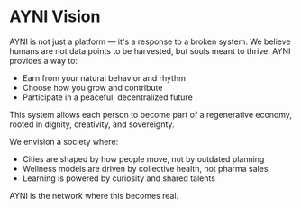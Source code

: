 # AYNI Vision

AYNI is not just a platform — it's a response to a broken system. We believe humans are not data points to be harvested, but souls meant to thrive. AYNI provides a way to:

- Earn from your natural behavior and rhythm
- Choose how you grow and contribute
- Participate in a peaceful, decentralized future

This system allows each person to become part of a regenerative economy, rooted in dignity, creativity, and sovereignty.

We envision a society where:
- Cities are shaped by how people move, not by outdated planning
- Wellness models are driven by collective health, not pharma sales
- Learning is powered by curiosity and shared talents

AYNI is the network where this becomes real.
